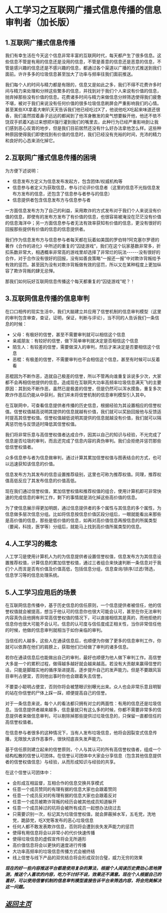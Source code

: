 人工学习之互联网广播式信息传播的信息审判者（加长版）  
==================================================================

1.互联网广播式信息传播
------------------------------------------------------------------
我们有幸生活在今天这个信息非常丰富的互联网时代，每天都产生了很多信息。这些信息不管是有用的信息还是没用的信息，不管是善意的信息还是恶意的信息，不管是感兴趣的信息还是不感兴趣的信息，都通过各个渠道以广播的方式推送到我们面前。许许多多的垃圾信息甚至加大了功率与频率往我们面前推送。  

我们每个人的时间与精力都是有限的，信息又是如此之多，我们不得不花费许多时间与精力来处理和分辨这些繁多的信息，并找到对于我们个人来说有价值的信息，抛弃掉那些没有价值的信息。花费诸多时间与精力来做信息分辨筛选使得我们疲惫不堪，被对于我们来说没有任何价值的很多垃圾信息刷屏会严重影响我们的心情。甚至某些XX拿着大喇叭天天告诉我们他已经吃过X了，他说他吃X吃起来味道还很香，我们虽然捏着鼻子远远的都闻到了他浑身散发的臭气想要躲开他，他还不依不饶双手抓着X追过来想把X强行灌到我们的嘴里去，此种行为已经严重影响到让我们感到恶心反胃的地步，但是我们目前居然还没有什么好办法拿他怎么样。这些种种原因使得我们即使找到有价值的信息时，我们已经没有充裕的时间，充沛的精力和良好的心态来消化掉它。  

2.互联网广播式信息传播的困境
------------------------------------------------------------------
为方便下述说明：  
+   信息发布方定义为信息发布发起方，包含团体/权威机构等  
+   信息参与者定义为获取信息，参与讨论评价信息者（这里的信息不光指信息发布方发布的信息，还包含了信息参与者参与的信息）  
+   信息提供者包含信息发布方与信息参与者  

一方面信息发布方为了自己的利益，采用欺诈的方式发布对于我们个人来说没有价值的信息，即使有的发布方发布了有价值的信息，也很容易被淹没在茫茫没有价值的信息海洋中；另一方面信息参与者无法有效率获知有价值的信息，更没有很好的回报那些提供有价值的信息的信息提供者。  

我们作为信息发布方与信息参与者每天都在玩着如美国的罗伯特?阿克塞尔罗德的著作《合作的进化》中所述的重复的“囚徒游戏”，我们在这个玩家基数非常多，折扣系数非常大，相遇概率非常高的游戏里却选择了非常烂的玩法------没有很好的合作，对于合作没有很好的回报，没有如善良策略“一报还一报”中对欺诈背叛给予有效的惩罚。甚至因为没有对欺诈背叛做有效的惩罚，所以又在某种程度上更加纵容了欺诈背叛的肆无忌惮。  

那我们如何玩好互联网信息传播这个每天都重复的“囚徒游戏”呢？！

3.互联网信息传播的信息审判
------------------------------------------------------------------
在口口相传的现实生活中，我们大脑建立并应用了信誉机制的信息审判模型（这里的审判包含审查，查证，证明，保证，判断与评论），当不同的人告诉我们一条信息的时候：  
+  父母：有极好的信誉，甚至不需要审判就可以相信这个信息  
+  亲戚朋友：有较好的信誉，做下简单审判就决定是否相信这个信息  
+  陌生人：有较差的信誉，需要做深入的审判，然后才来决定是否要相信这个信息  
+  恶棍：有极差的信誉，不需要审判也不会相信这个信息，甚至有时候可以反着看  

恶棍因为不断作恶，造就自己极差的信誉，所以不管再向谁重复诉说多少次，大家都不会再相信他提供的信息。造成现在互联网大功率高频率垃圾信息满天飞的主要原因：其到处不断作恶，虽然已是极差的信誉，但是仍然可以浑水摸鱼，重复多次欺诈作恶后仍能从中获利，我们并未将信誉机制的信息审判模型引入其中。  

在互联网中，可查看信息提供者传播的历史信息，根据经验为其设置相应的信誉权值。信誉权值越高说明其提供的信息就越有价值，我们就可以奖励回报他与反馈适时提高其信誉权值。信誉权值越低说明其提供的信息就越没有价值，我们就可以隔离惩罚他与反馈适时降低其信誉权值。  

我们将非常乐意与高信誉权值者达成合作，因其以自己的知识与经验，不光完成了信息是否垃圾的审判，而且还完成了信息内容的真伪审判。我们会拒绝并惩罚那些低信誉权值者。  

众多信息参与者为信息做审判，通过计算其累加信誉权值与图表结合的方式，也可以迅速获知该信息的价值。  

信息发布方为其发布的信息设置推荐级别，这里也可称为推荐权值。同理，推荐权值高低反应了其发布信息的价值高低。  

现在我们通过信誉权值，累加信誉权值和推荐权值的组合，使用计算机即可非常快速的完成信息的审判工作，剩下的事情就是消化掉这些高价值的信息。  

为了使信息展示得更加明朗，通过信息提供者的多个属性与其信息的多个属性，为信息做多层次信息分组。比如将信息按信息价值区段分组后，一眼就能看出来那些是高价值的信息，那些是低价值的信息，如再对高价值信息再按信息的所属类型（要闻，科技，医学等）分组后，就能马上找到高价值所属类型的信息。 


4.人工学习的概念
------------------------------------------------------------------
人工学习是使用计算机人为的为信息提供者设置信誉权值，信息发布方为其信息设置推荐权值，计算信息的累加信誉权值，通过三者组合来快速判断一条信息对于我们个人而言是否有价值及价值高低，包括信息分组，信息查询/排序/过滤/筛选，信息学习等的信息处理系统。  

5.人工学习应用后的场景
------------------------------------------------------------------
在互联网信息传播中，基于历史信息的信任原则，一个信息提供者被信任，他的信誉权值就会被提高，想当于他认可的信息你也很大可能会认可，甚至在你无法审判内容真伪且他拥有非常高信誉权值的情况下，可以直接相信其是真的，而他拒绝的信息你也很大可能不会认可。信息的认可度与信任度成正相关性，当你非常信任他的时候，他做的信息审判就相当于如你亲临的审判。

当信任的人越多，这些人在通读信息后，也顺便为你做了更多的信息审判工作，你就可以依靠在他们的肩膀上，获取他们已经做了审判的诸多信息。

若你在通读信息后也能做出自己的审判，最好也顺便为他人做下审判工作。高信誉大多是一个的累积过程，做得越多越好就会越来越高。若没有大贡献来赢得信誉的话，只能是脚踏实地的循序渐进提高，逐步提升自己的发声能力。但是不要跟风盲目审判占便宜，否则他出事时你也会跟着失去信誉。

不要耍小聪明占便宜，否则你将会被慧眼识别曝光出来。众人也会非常乐意且明智的站在你信誉的尸体上踩一踩，顺便提高自己的信誉。

对于一条信息来说，每个人的看法都只拥有对立的两面性：有用的信息还是垃圾信息。当信息提供者越来越多，信息量就只有这么多的时候，你都不需要非常多的信息提供者来做信息审判，可以剔除掉那些提供过垃圾信息的，只保留一直都信任的高信誉权值者。

在信息参与者很多的这种情况下，当有人发布垃圾信息，他将会因裂变式信息传播，无限放大该作恶事件，很快彻底丧失发声能力。

基于信任原则建立起来的信誉原则，个人与其认可的所有高信誉权值者，组成一个结构松散的信誉认可团体。在信誉认可团体中大家会分享信息（包含其他信息提供者的信誉权值信息）与经验，从而形成知识与经验的共享。

在这个信誉认可团体中：  
+  会形成互相监督，互相合作的信息交换共享模式  
+  任意一个成员赞同的有理有据的信息大家也会跟着赞同  
+  任意一个成员反对的有理有据的信息大家也会跟着反对  
+  任意一个成员被欺诈背叛的经历会被其他成员知道躲开  
+  任意一个成员掉过的坑将会被所有成员一起想办法绕过去  
+  只需要识别一次，标记其为垃圾信誉权值，就会屏蔽掉水军，五毛党，洗地党，跪舔党，吃X党等发布的恶心垃圾信息  
+  任何人都不敢发表欺诈信息，否则将会遭到丧失发声能力的惩罚  
+  使得有用信息将会以非常小的代价快速传播  
+  使得垃圾信息的虚假宣传将会无所遁形  
+  高价值信息将会以更快的速度进行传播  
+  大功率高频率的垃圾信息传播方式会被终结  
+  线上信誉与线下产品的双优结合将会形成双剑合璧，威力无穷的效果  


***现在的好一些内容推送平台都是使用复杂的算法，根据个人阅读历史费劲心思地猜测，推送个人喜欢的内容，吃力不讨好不说，效果还不满意。现在个人根据自己的喜好，可以使用信誉机制的信息审判模型直接告诉平台来筛选内容，将会完美解决这一问题。***


[*返回主页*](.)
------------------------------------------------------------------